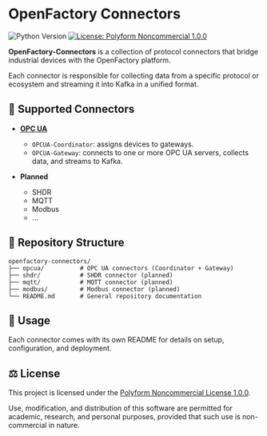 # OpenFactory Connectors

![Python Version](https://img.shields.io/badge/python-3.13-blue?logo=python&logoColor=white)
[![License: Polyform Noncommercial 1.0.0](https://img.shields.io/badge/license-Polyform%20Noncommercial%201.0.0-green.svg)](LICENSE)

**OpenFactory-Connectors** is a collection of protocol connectors that bridge industrial devices with the OpenFactory platform.

Each connector is responsible for collecting data from a specific protocol or ecosystem and streaming it into Kafka in a unified format.

## 🔗 Supported Connectors

- **[OPC UA](opcua)**  
  - `OPCUA-Coordinator`: assigns devices to gateways.  
  - `OPCUA-Gateway`: connects to one or more OPC UA servers, collects data, and streams to Kafka.

- **Planned**
    - SHDR
    - MQTT
    - Modbus
    - ...

## 📂 Repository Structure

```
openfactory-connectors/
├── opcua/          # OPC UA connectors (Coordinator + Gateway)
├── shdr/           # SHDR connector (planned)
├── mqtt/           # MQTT connector (planned)
├── modbus/         # Modbus connector (planned)
└── README.md       # General repository documentation
```

## 🚀 Usage

Each connector comes with its own README for details on setup, configuration, and deployment.  

## ⚖️ License

This project is licensed under the [Polyform Noncommercial License 1.0.0](LICENSE).

Use, modification, and distribution of this software are permitted for academic, research, and personal purposes, provided that such use is non-commercial in nature.

